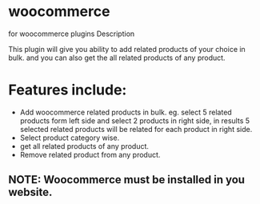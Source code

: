 # woocommerce
for woocommerce plugins
Description

This plugin will give you ability to add related products of your choice in bulk. and you can also get the all related products of any product.

# Features include:

- Add woocommerce related products in bulk. eg. select 5 related products form left side and select 2 products in right side, in results 5 selected related products will be related for each product in right side.
- Select product category wise.
- get all related products of any product.
- Remove related product from any product.

## NOTE: Woocommerce must be installed in you website.
